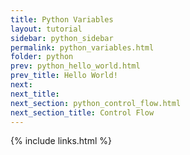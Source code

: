 ```yaml
---
title: Python Variables
layout: tutorial
sidebar: python_sidebar
permalink: python_variables.html
folder: python
prev: python_hello_world.html
prev_title: Hello World!
next: 
next_title:
next_section: python_control_flow.html
next_section_title: Control Flow
---
```



{% include links.html %}